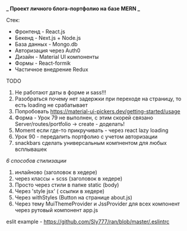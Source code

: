 **_ Проект личного блога-портфолио на базе MERN _**

Стек:

- Фронтенд - React.js
- Бекенд - Next.js + Node.js
- База данных - Mongo.db
- Авторизация через Auth0
- Дизайн - Material UI компоненты
- Формы - React-formik
- Чаcтичное внедрение Redux

TODO

1. Не работают даты в форме и sass!!!
2. Разобраться почему нет задержки при переходе на страницу, то есть loading не срабатывает
3. Попробовать https://material-ui-pickers.dev/getting-started/usage
4. Форма - Урок 79 не выполнен, с этим скорей связано Server/routes/portfolio -> create - доделать!
5. Moment если где-то прикручивать - через react lazy loading
6. Урок 90 - передалить портфолио с учетом авторизации
7. snackbars сделать универсальным компнентом для любых всплывашек

_6 способов стилизации_

1. инлайново (заголовок в хедере)
2. через классы + scss (заголовок в хедере)
3. Просто через стили в папке static (body)
4. Через 'style jsx' ( ссылки в хедере)
5. Через withStyles (Button на странице about.js)
6. Через тему MuiThemeProvider и JssProvider для всех компонент через рутовый компонент app.js

eslit example - https://github.com/Sly777/ran/blob/master/.eslintrc

